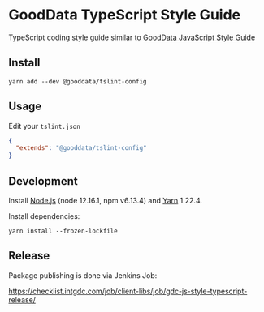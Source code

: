 # GoodData TypeScript Style Guide

TypeScript coding style guide similar to [GoodData JavaScript Style Guide](https://github.com/gooddata/gdc-js-style/tree/master/javascript)

## Install
`yarn add --dev @gooddata/tslint-config`

## Usage
Edit your `tslint.json`
```json
{
  "extends": "@gooddata/tslint-config"
}
```
 
## Development

Install [Node.js](http://nodejs.org) (node 12.16.1, npm v6.13.4) and [Yarn](https://classic.yarnpkg.com) 1.22.4.

Install dependencies:
```
yarn install --frozen-lockfile
```

## Release

Package publishing is done via Jenkins Job:

https://checklist.intgdc.com/job/client-libs/job/gdc-js-style-typescript-release/
